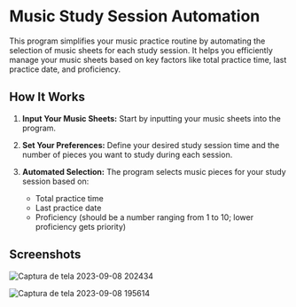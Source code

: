 # Music Study Session Automation

This program simplifies your music practice routine by automating the selection of music sheets for each study session. It helps you efficiently manage your music sheets based on key factors like total practice time, last practice date, and proficiency.

## How It Works

1. **Input Your Music Sheets:** Start by inputting your music sheets into the program.

2. **Set Your Preferences:** Define your desired study session time and the number of pieces you want to study during each session.

3. **Automated Selection:** The program selects music pieces for your study session based on:
   - Total practice time
   - Last practice date
   - Proficiency (should be a number ranging from 1 to 10; lower proficiency gets priority)

## Screenshots

![Captura de tela 2023-09-08 202434](https://github.com/JM731/music-study-automation/assets/137689384/b3afcd0a-7332-4b9d-a5b5-f974233a3fa6)

![Captura de tela 2023-09-08 195614](https://github.com/JM731/music-study-automation/assets/137689384/e6a1766e-71a6-4e27-9054-0947676ee0e0)
